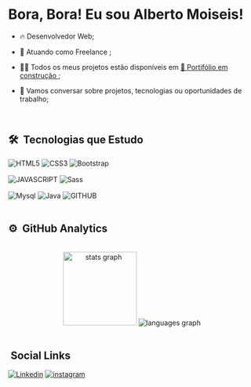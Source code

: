 <h1> Bora, Bora! Eu sou Alberto Moiseis!</h1>

- 🔥 Desenvolvedor Web;

- 🔭 Atuando como Freelance ;

- 👨‍💻 Todos os meus projetos estão disponíveis em [🚨 Portifólio em construção ]();

- 💬 Vamos conversar sobre projetos, tecnologias ou oportunidades de trabalho;
<br>  

## 🛠 &nbsp;Tecnologias que Estudo

<img align="center" alt="HTML5" 
src="https://img.shields.io/badge/HTML5-E34F26?style=for-the-badge&logo=html5&logoColor=white">
<img align="center" alt="CSS3" 
src="https://img.shields.io/badge/CSS3-1572B6?style=for-the-badge&logo=css3&logoColor=white">
<img align="center" alt="Bootstrap" 
src="https://img.shields.io/badge/Bootstrap-563D7C?style=for-the-badge&logo=bootstrap&logoColor=white">

<img align="center" alt="JAVASCRIPT" 
src="https://img.shields.io/badge/JavaScript-F7DF1E?style=for-the-badge&logo=javascript&logoColor=black">
<img align="center" alt="Sass" 
src="https://img.shields.io/badge/Sass-CC6699?style=for-the-badge&logo=sass&logoColor=white">
<br>  

<img align="center" alt="Mysql" 
src="https://img.shields.io/badge/MySQL-00000F?style=for-the-badge&logo=mysql&logoColor=white">
<img align="center" alt="Java" 
src="https://img.shields.io/badge/Java-ED8B00?style=for-the-badge&logo=java&logoColor=white">
<img align="center" alt="GITHUB"
src="https://img.shields.io/badge/GitHub-100000?style=for-the-badge&logo=github&logoColor=white"> 
<br>
<br>  

## ⚙️ &nbsp;GitHub Analytics
<br>  
<div align="center">
  <img src="https://github-readme-stats.vercel.app/api?hide_title=false&hide_rank=false&show_icons=true&include_all_commits=true&count_private=true&disable_animations=false&theme=dracula&locale=en&hide_border=false&username=devalbertomoiseis" height="150" alt="stats graph"  />
  <img src="https://github-readme-stats.vercel.app/api/top-langs/?username=devalbertomoiseis&layout=compact&theme=dracula&hide_border=false&"  alt="languages graph"  />


</div>

<br>  
 
## &nbsp;Social Links

[![Linkedin](https://img.shields.io/badge/LinkedIn-0077B5?style=for-the-badge&logo=linkedin&logoColor=white)](https://www.linkedin.com/in/albertomoiseisdev/)
[![instagram](https://img.shields.io/badge/Instagram-E4405F?style=for-the-badge&logo=instagram&logoColor=white)](https://www.instagram.com/alberto_moiseis/)
 

